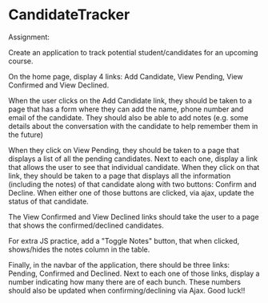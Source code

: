 # CandidateTracker

Assignment:

Create an application to track potential student/candidates for an upcoming course.

On the home page, display 4 links: Add Candidate, View Pending, View Confirmed
and View Declined. 

When the user clicks on the Add Candidate link, they should be taken to a page
that has a form where they can add the name, phone number and email of the
candidate. They should also be able to add notes (e.g. some details about the 
conversation with the candidate to help remember them in the future)

When they click on View Pending, they should be taken to a page that displays
a list of all the pending candidates. Next to each one, display a link
that allows the user to see that individual candidate. When they click on that link,
they should be taken to a page that displays all the information (including the 
notes) of that candidate along with two buttons: Confirm and Decline. When either
one of those buttons are clicked, via ajax, update the status of that candidate.

The View Confirmed and View Declined links should take the user to a page that 
shows the confirmed/declined candidates. 

For extra JS practice, add a "Toggle Notes"
button, that when clicked, shows/hides the notes column in the table.

Finally, in the navbar of the application, there should be three links: Pending, 
Confirmed and Declined. Next to each one of those links, display a number indicating
how many there are of each bunch. These numbers should also be updated when
confirming/declining via Ajax. Good luck!!
